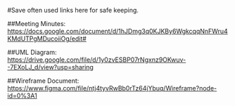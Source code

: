#Save often used links here for safe keeping.  

##Meeting Minutes:  
https://docs.google.com/document/d/1hJDmg3q0KJKBy6WgkcqqNnFWru4KMdUTPgMDucoiiOg/edit#  

##UML Diagram:  
https://drive.google.com/file/d/1y0zvESBP07rNgxnz9OKwuv--7EXoLJ_d/view?usp=sharing  

##Wireframe Document:  
https://www.figma.com/file/ntj4tyvRwBb0rTz64jYbuq/Wireframe?node-id=0%3A1  

